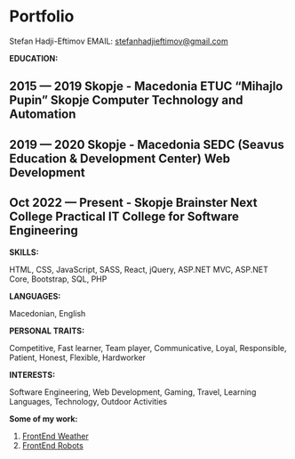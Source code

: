 # Portfolio

Stefan Hadji-Eftimov
EMAIL: stefanhadjieftimov@gmail.com

**EDUCATION:**

2015 — 2019
Skopje - Macedonia
ETUC “Mihajlo Pupin” Skopje
Computer Technology and Automation
---------------------------------------------
2019 — 2020
Skopje - Macedonia
SEDC (Seavus Education & Development Center)
Web Development
---------------------------------------------
Oct 2022 — Present -
Skopje
Brainster Next College
Practical IT College for Software Engineering
---------------------------------------------

**SKILLS:**

HTML,
CSS,
JavaScript,
SASS,
React,
jQuery,
ASP.NET MVC,
ASP.NET Core,
Bootstrap,
SQL,
PHP

**LANGUAGES:**

Macedonian,
English

**PERSONAL TRAITS:**

Competitive,
Fast learner,
Team player,
Communicative,
Loyal,
Responsible,
Patient,
Honest,
Flexible,
Hardworker

**INTERESTS:**

Software Engineering,
Web Development,
Gaming,
Travel,
Learning Languages,
Technology,
Outdoor Activities

**Some of my work:**

1. [FrontEnd Weather](https://github.com/HEStefann/FrontEnd-Weather)
2. [FrontEnd Robots](https://github.com/HEStefann/FrontEnd-Robots)
